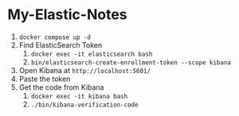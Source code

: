 # My-Elastic-Notes

1. `docker compose up -d`
2. Find ElasticSearch Token
    1. `docker exec -it elasticsearch bash`
    2. `bin/elasticsearch-create-enrollment-token --scope kibana`
3. Open Kibana at `http://localhost:5601/`
4. Paste the token
5. Get the code from Kibana
    1. `docker exec -it kibana bash`
    2. `./bin/kibana-verification-code`